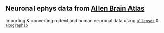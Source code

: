 ## Neuronal ephys data from [Allen Brain Atlas](https://celltypes.brain-map.org) 

Importing & converting rodent and human neuronal data using [`allensdk`](https://alleninstitute.github.io/AllenSDK/install.html) & [`axographio`](https://pypi.org/project/axographio/)
